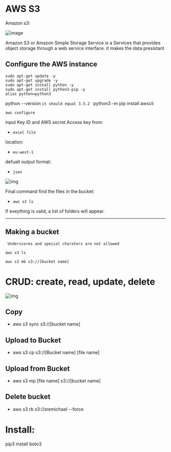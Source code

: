 # AWS S3
Amazon s3:

![image](https://www.freecodecamp.org/news/content/images/2020/08/Screenshot-2020-08-10-at-6.26.31-PM.png)

Amazon S3 or Amazon Simple Storage Service is a Services that provides object storage through a web service interface.
it makes the data presistant 




## Configure the AWS instance 
```
sudo apt-get update -y 
sudo apt-get upgrade -y
sudo apt-get install python -y
sudo apt-get install python3-pip -y
alias python=python3
```


python --version 
``` it should equal 3.5.2  ```
python3 -m pip install awscli

`aws configure `


input Key ID and AWS secret Access key from:
 - ``` excel file ```

location:
 - ``` eu-west-1 ```

defualt output format: 
 - `json`

![img](https://i.stack.imgur.com/D3eMF.png)

Final command find the files in the bucket:

- ` aws s3 ls  `

If eveything is valid, a list of folders will appear.
___
## Making a bucket 
     Underscores and special charaters are not allowed

``aws s3 ls``

``aws s3 mb s3://[bucket name]``


# CRUD: create, read, update, delete 

![img](https://www.dorusomcutean.com/wp-content/uploads/2020/03/crud.jpg)


## Copy

- aws s3 sync s3://[bucket name]
## Upload to Bucket
- aws s3 cp s3://[Bucket name] [file name]
## Upload from Bucket
- aws s3 mp [file name] s3://[bucket name]

## Delete bucket
- aws s3 rb s3://sremichael --force


# Install:
pip3 install boto3